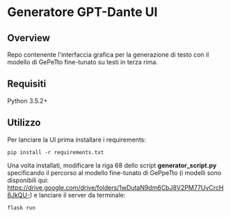 # Generatore GPT-Dante UI

## Overview
Repo contenente l'interfaccia grafica per la generazione di testo con il modello di GePeTto fine-tunato su testi in terza rima.

## Requisiti
Python 3.5.2+

## Utilizzo

Per lanciare la UI prima installare i requirements:

```
pip install -r requirements.txt
```
Una volta installati, modificare la riga 68 dello script **generator_script.py** specificando il percorso al modello fine-tunato di GePpeTto (i modelli sono disponibili qui: https://drive.google.com/drive/folders/1wDutaN9dm6CbJ8V2PM77UvCrcH8JkQU-) e lanciare il server da terminale:

```
flask run
```


